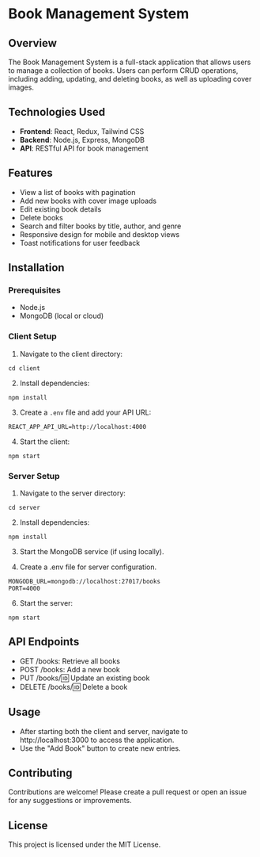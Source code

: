 # Book Management System

## Overview
The Book Management System is a full-stack application that allows users to manage a collection of books. Users can perform CRUD operations, including adding, updating, and deleting books, as well as uploading cover images.

## Technologies Used
- **Frontend**: React, Redux, Tailwind CSS
- **Backend**: Node.js, Express, MongoDB
- **API**: RESTful API for book management

## Features
- View a list of books with pagination
- Add new books with cover image uploads
- Edit existing book details
- Delete books
- Search and filter books by title, author, and genre
- Responsive design for mobile and desktop views
- Toast notifications for user feedback

## Installation

### Prerequisites
- Node.js
- MongoDB (local or cloud)

### Client Setup
1. Navigate to the client directory:
```
cd client
```

2. Install dependencies:
  ```
npm install
```
3. Create a `.env` file and add your API URL:
```
REACT_APP_API_URL=http://localhost:4000
```
4. Start the client:
```
npm start
```

### Server Setup
1. Navigate to the server directory:
```
cd server
```

2. Install dependencies:
```
npm install
```

3. Start the MongoDB service (if using locally).

4. Create a .env file for server configuration.
```
MONGODB_URL=mongodb://localhost:27017/books
PORT=4000
```
6. Start the server:
```
npm start
```

## API Endpoints
- GET /books: Retrieve all books
- POST /books: Add a new book
- PUT /books/:id: Update an existing book
- DELETE /books/:id: Delete a book

## Usage
- After starting both the client and server, navigate to http://localhost:3000 to access the application.
- Use the "Add Book" button to create new entries.

## Contributing
Contributions are welcome! Please create a pull request or open an issue for any suggestions or improvements.

## License
This project is licensed under the MIT License.
